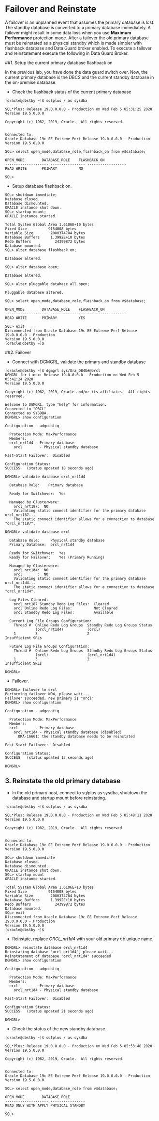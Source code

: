 # Failover and Reinstate

A failover is an unplanned event that assumes the primary database is lost. The standby database is converted to a primary database immediately. A failover might result in some data loss when you use **Maximum Performance** protection mode. After a failover the old primary database must be reinstated as a physical standby which is made simpler with flashback database and Data Guard broker enabled. To execute a failover and reinstatement execute the following in Data Guard Broker. 

##1. Setup the current primary database flashback on

In the previous lab, you have done the data guard switch over. Now, the current primary database is the DBCS and the current standby database in the on-premise database.

- Check the flashback status of the current primary database

```
[oracle@dbstby ~]$ sqlplus / as sysdba

SQL*Plus: Release 19.0.0.0.0 - Production on Wed Feb 5 05:31:25 2020
Version 19.5.0.0.0

Copyright (c) 1982, 2019, Oracle.  All rights reserved.


Connected to:
Oracle Database 19c EE Extreme Perf Release 19.0.0.0.0 - Production
Version 19.5.0.0.0

SQL> select open_mode,database_role,flashback_on from v$database;

OPEN_MODE	     DATABASE_ROLE    FLASHBACK_ON
-------------------- ---------------- ------------------
READ WRITE	     PRIMARY	      NO

SQL> 
```

- Setup database flashback on.

```
SQL> shutdown immediate;
Database closed.
Database dismounted.
ORACLE instance shut down.
SQL> startup mount;
ORACLE instance started.

Total System Global Area 1.6106E+10 bytes
Fixed Size		    9154008 bytes
Variable Size		 2080374784 bytes
Database Buffers	 1.3992E+10 bytes
Redo Buffers		   24399872 bytes
Database mounted.
SQL> alter database flashback on;

Database altered.

SQL> alter database open;

Database altered.

SQL> alter pluggable database all open;

Pluggable database altered.

SQL> select open_mode,database_role,flashback_on from v$database;

OPEN_MODE	     DATABASE_ROLE    FLASHBACK_ON
-------------------- ---------------- ------------------
READ WRITE	     PRIMARY	      YES

SQL> exit
Disconnected from Oracle Database 19c EE Extreme Perf Release 19.0.0.0.0 - Production
Version 19.5.0.0.0
[oracle@dbstby ~]$ 
```

##2. Failover

- Connect with DGMGRL, validate the primary and standby database

```
[oracle@dbstby ~]$ dgmgrl sys/Ora_DB4U#@orcl
DGMGRL for Linux: Release 19.0.0.0.0 - Production on Wed Feb 5 05:41:24 2020
Version 19.5.0.0.0

Copyright (c) 1982, 2019, Oracle and/or its affiliates.  All rights reserved.

Welcome to DGMGRL, type "help" for information.
Connected to "ORCL"
Connected as SYSDBA.
DGMGRL> show configuration

Configuration - adgconfig

  Protection Mode: MaxPerformance
  Members:
  orcl_nrt1d4 - Primary database
    orcl        - Physical standby database 

Fast-Start Failover:  Disabled

Configuration Status:
SUCCESS   (status updated 18 seconds ago)

DGMGRL> validate database orcl_nrt1d4

  Database Role:    Primary database

  Ready for Switchover:  Yes

  Managed by Clusterware:
    orcl_nrt187:  NO             
    Validating static connect identifier for the primary database orcl_nrt187...
    The static connect identifier allows for a connection to database "orcl_nrt187".

DGMGRL> validate database orcl

  Database Role:     Physical standby database
  Primary Database:  orcl_nrt1d4

  Ready for Switchover:  Yes
  Ready for Failover:    Yes (Primary Running)

  Managed by Clusterware:
    orcl_nrt1d4:  NO             
    orcl       :  NO             
    Validating static connect identifier for the primary database orcl_nrt1d4...
    The static connect identifier allows for a connection to database "orcl_nrt1d4".

  Log Files Cleared:
    orcl_nrt187 Standby Redo Log Files:  Cleared
    orcl Online Redo Log Files:          Not Cleared
    orcl Standby Redo Log Files:         Available

  Current Log File Groups Configuration:
    Thread #  Online Redo Log Groups  Standby Redo Log Groups Status       
              (orcl_nrt1d4)           (orcl)                               
    1         3                       2                       Insufficient SRLs

  Future Log File Groups Configuration:
    Thread #  Online Redo Log Groups  Standby Redo Log Groups Status       
              (orcl)                  (orcl_nrt1d4)                        
    1         3                       2                       Insufficient SRLs

DGMGRL>  
```

- Failover.

```
DGMGRL> failover to orcl
Performing failover NOW, please wait...
Failover succeeded, new primary is "orcl"
DGMGRL> show configuration

Configuration - adgconfig

  Protection Mode: MaxPerformance
  Members:
  orcl        - Primary database
    orcl_nrt1d4 - Physical standby database (disabled)
      ORA-16661: the standby database needs to be reinstated

Fast-Start Failover:  Disabled

Configuration Status:
SUCCESS   (status updated 13 seconds ago)

DGMGRL> 
```



## 3. Reinstate the old primary database

- In the old primary host, connect to sqlplus as sysdba, shutdown the database and startup mount before reinstating. 

```
[oracle@dbstby ~]$ sqlplus / as sysdba  

SQL*Plus: Release 19.0.0.0.0 - Production on Wed Feb 5 05:48:11 2020
Version 19.5.0.0.0

Copyright (c) 1982, 2019, Oracle.  All rights reserved.


Connected to:
Oracle Database 19c EE Extreme Perf Release 19.0.0.0.0 - Production
Version 19.5.0.0.0

SQL> shutdown immediate
Database closed.
Database dismounted.
ORACLE instance shut down.
SQL> startup mount
ORACLE instance started.

Total System Global Area 1.6106E+10 bytes
Fixed Size		    9154008 bytes
Variable Size		 2080374784 bytes
Database Buffers	 1.3992E+10 bytes
Redo Buffers		   24399872 bytes
Database mounted.
SQL> exit
Disconnected from Oracle Database 19c EE Extreme Perf Release 19.0.0.0.0 - Production
Version 19.5.0.0.0
[oracle@dbstby ~]$  
```

- Reinstate, replace *ORCL_nrt1d4* with your old primary db unique name.

```
DGMGRL> reinstate database orcl_nrt1d4
Reinstating database "orcl_nrt1d4", please wait...
Reinstatement of database "orcl_nrt1d4" succeeded
DGMGRL> show configuration

Configuration - adgconfig

  Protection Mode: MaxPerformance
  Members:
  orcl        - Primary database
    orcl_nrt1d4 - Physical standby database 

Fast-Start Failover:  Disabled

Configuration Status:
SUCCESS   (status updated 21 seconds ago)

DGMGRL> 
```

- Check the status of the new standby database

```
[oracle@dbstby ~]$ sqlplus / as sysdba

SQL*Plus: Release 19.0.0.0.0 - Production on Wed Feb 5 05:53:48 2020
Version 19.5.0.0.0

Copyright (c) 1982, 2019, Oracle.  All rights reserved.


Connected to:
Oracle Database 19c EE Extreme Perf Release 19.0.0.0.0 - Production
Version 19.5.0.0.0

SQL> select open_mode,database_role from v$database;

OPEN_MODE	     DATABASE_ROLE
-------------------- ----------------
READ ONLY WITH APPLY PHYSICAL STANDBY

SQL> 
```

